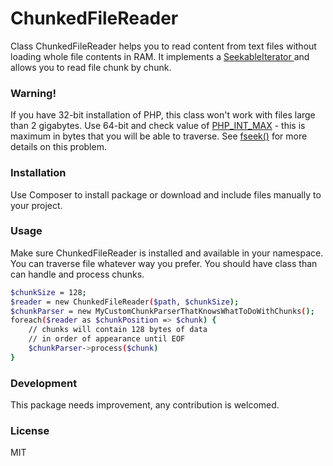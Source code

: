 # ChunkedFileReader
Class ChunkedFileReader helps you to read content from text files without loading whole file contents in RAM. It implements a [SeekableIterator ](http://php.net/manual/ru/class.seekableiterator.php) and allows you to read file chunk by chunk.

### Warning!
If you have 32-bit installation of PHP, this class won't work with files large than 2 gigabytes. Use 64-bit and check value of [PHP_INT_MAX](http://php.net/manual/ru/reserved.constants.php) - this is maximum in bytes that you will be able to traverse. See [fseek()](http://au1.php.net/manual/ru/function.fseek.php) for more details on this problem.

### Installation
Use Composer to install package or download and include files manually to your project.

### Usage
Make sure ChunkedFileReader is installed and available in your namespace.
You can traverse file whatever way you prefer. You should have class than can handle and process chunks.

```sh
$chunkSize = 128;
$reader = new ChunkedFileReader($path, $chunkSize);
$chunkParser = new MyCustomChunkParserThatKnowsWhatToDoWithChunks();
foreach($reader as $chunkPosition => $chunk) {
    // chunks will contain 128 bytes of data
    // in order of appearance until EOF
    $chunkParser->process($chunk)
}
```
### Development
This package needs improvement, any contribution is welcomed.

### License
MIT
